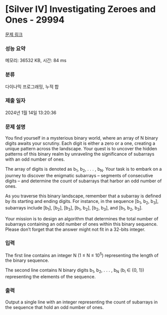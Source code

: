 # [Silver IV] Investigating Zeroes and Ones - 29994 

[문제 링크](https://www.acmicpc.net/problem/29994) 

### 성능 요약

메모리: 36532 KB, 시간: 84 ms

### 분류

다이나믹 프로그래밍, 누적 합

### 제출 일자

2024년 1월 14일 13:20:36

### 문제 설명

<p>You find yourself in a mysterious binary world, where an array of N binary digits awaits your scrutiny. Each digit is either a zero or a one, creating a unique pattern across the landscape. Your quest is to uncover the hidden patterns of this binary realm by unraveling the significance of subarrays with an odd number of ones.</p>

<p>The array of digits is denoted as b<sub>1</sub>, b<sub>2</sub>, . . . , b<sub>N</sub>. Your task is to embark on a journey to discover the enigmatic subarrays – segments of consecutive digits – and determine the count of subarrays that harbor an odd number of ones.</p>

<p>As you traverse this binary landscape, remember that a subarray is defined by its starting and ending digits. For instance, in the sequence [b<sub>1</sub>, b<sub>2</sub>, b<sub>3</sub>], subarrays include [b<sub>1</sub>], [b<sub>2</sub>], [b<sub>3</sub>], [b<sub>1</sub>, b<sub>2</sub>], [b<sub>2</sub>, b<sub>3</sub>], and [b<sub>1</sub>, b<sub>2</sub>, b<sub>3</sub>].</p>

<p>Your mission is to design an algorithm that determines the total number of subarrays containing an odd number of ones within this binary sequence. Please don’t forget that the answer might not fit in a 32-bits integer.</p>

### 입력 

 <p>The first line contains an integer N (1 ≤ N ≤ 10<sup>5</sup>) representing the length of the binary sequence.</p>

<p>The second line contains N binary digits b<sub>1</sub>, b<sub>2</sub>, . . . , b<sub>N</sub> (b<sub>i</sub> ∈ {0, 1}) representing the elements of the sequence.</p>

### 출력 

 <p>Output a single line with an integer representing the count of subarrays in the sequence that hold an odd number of ones.</p>

